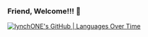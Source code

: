 ### Friend, Welcome!!! 👋

<!--
**lynchONE/lynchONE** is a ✨ _special_ ✨ repository because its `README.md` (this file) appears on your GitHub profile.

Here are some ideas to get you started:

- 🔭 I’m currently working on ...
- 🌱 I’m currently learning ...
- 👯 I’m looking to collaborate on ...
- 🤔 I’m looking for help with ...
- 💬 Ask me about ...
- 📫 How to reach me: ...
- 😄 Pronouns: ...
- ⚡ Fun fact: ...
-->
[![lynchONE's GitHub | Languages Over Time](https://stats.quira.sh/lynchONE/languages-over-time?theme=dark)](https://quira.sh?utm_source=widgets&utm_campaign=lynchONE)

